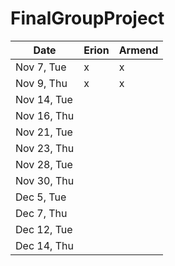 # FinalGroupProject

| Date       |    Erion  |     Armend     |
|------------|-----------|----------------|
| Nov 7, Tue |    x      |       x        |
| Nov 9, Thu |    x      |       x        |
| Nov 14, Tue|           |                |
| Nov 16, Thu|           |                |
| Nov 21, Tue|           |                |
| Nov 23, Thu|           |                |
| Nov 28, Tue|           |                |
| Nov 30, Thu|           |                |
| Dec 5, Tue |           |                |
| Dec 7, Thu |           |                |
| Dec 12, Tue|           |                |
| Dec 14, Thu|           |                |
